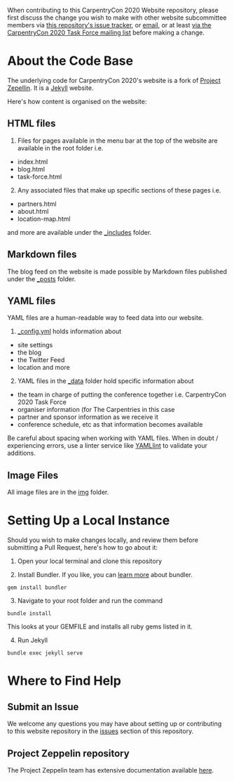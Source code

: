 

When contributing to this CarpentryCon 2020 Website repository, please first discuss the change you wish to make with other website subcommittee members via [this repository's issue tracker](/issues), or [email](carpentrycon-website_outreach@lists.carpentries.org), or at least [via the CarpentryCon 2020 Task Force mailing list](carpentrycon@lists.carpentries.org) before making a change.

# About the Code Base

The underlying code for CarpentryCon 2020's website is a fork of [Project Zepellin](https://github.com/gdg-x/zeppelin). It is a [Jekyll](https://jekyllrb.com) website. 

Here's how content is organised on the website:

## HTML files

1. Files for pages available in the menu bar at the top of the website are available in the root folder i.e.

- index.html
- blog.html
- task-force.html

2. Any associated files that make up specific sections of these pages i.e.

- partners.html
- about.html
- location-map.html

and more are available under the [_includes](/_includes) folder.

## Markdown files

The blog feed on the website is made possible by Markdown files published under the [_posts](/_posts) folder.


## YAML files

YAML files are a human-readable way to feed data into our website.

1. [_config.yml](/_config.yml) holds information about 

- site settings
- the blog
- the Twitter Feed
- location and more

2. YAML files in the [_data](/_data) folder hold specific information about

- the team in charge of putting the conference together i.e. CarpentryCon 2020 Task Force
- organiser information (for The Carpentries in this case
- partner and sponsor information as we receive it
- conference schedule, etc as that information becomes available

Be careful about spacing when working with YAML files. When in doubt / experiencing errors, use a linter service like [YAMLlint](http://www.yamllint.com) to validate your additions. 


## Image Files

All image files are in the [img](/img) folder.

# Setting Up a Local Instance

Should you wish to make changes locally, and review them before submitting a Pull Request, here's how to go about it:

1. Open your local terminal and clone this repository

1. Install Bundler. If you like, you can [learn more](https://bundler.io) about bundler.

`gem install bundler`

3. Navigate to your root folder and run the command

`bundle install`

This looks at your GEMFILE and installs all ruby gems listed in it.

4. Run Jekyll

`bundle exec jekyll serve`


# Where to Find Help

## Submit an Issue

We welcome any questions you may have about setting up or contributing to this website repository in the [issues](/issues) section of this repository.


## Project Zeppelin repository

The Project Zeppelin team has extensive documentation available [here](https://github.com/gdg-x/zeppelin/wiki).
